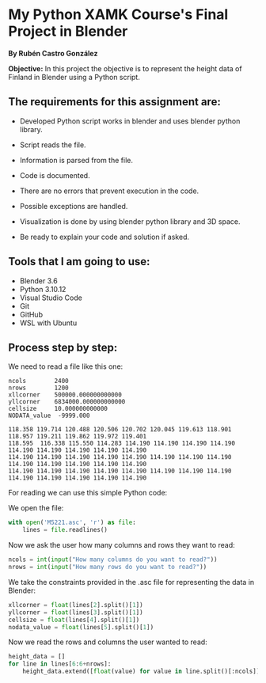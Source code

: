 # My Python XAMK Course's Final Project in Blender
**By Rubén Castro González**  
  
**Objective:** In this project the objective is to represent the height data of Finland in Blender using a Python script.
## The requirements for this assignment are:

 - Developed Python script works in blender and uses blender python library.

 - Script reads the file.

 - Information is parsed from the file.

 - Code is documented.

 - There are no errors that prevent execution in the code.

 - Possible exceptions are handled.

 - Visualization is done by using blender python library and 3D space.

 - Be ready to explain your code and solution if asked.

## Tools that I am going to use:

 - Blender 3.6
 - Python 3.10.12
 - Visual Studio Code
 - Git
 - GitHub
 - WSL with Ubuntu

## Process step by step:

We need to read a file like this one:

```
ncols        2400
nrows        1200
xllcorner    500000.000000000000
yllcorner    6834000.000000000000
cellsize     10.000000000000
NODATA_value  -9999.000

118.358 119.714 120.488 120.506 120.702 120.045 119.613 118.901 118.957 119.211 119.862 119.972 119.401  
118.595  116.338 115.550 114.283 114.190 114.190 114.190 114.190 114.190 114.190 114.190 114.190 114.190  
114.190 114.190 114.190 114.190 114.190 114.190 114.190 114.190 114.190 114.190 114.190 114.190 114.190  
114.190 114.190 114.190 114.190 114.190 114.190 114.190 114.190 114.190 114.190 114.190 114.190 114.190    
```

For reading we can use this simple Python code:  
   

We open the file:
```python
with open('M5221.asc', 'r') as file:
    lines = file.readlines()
```
Now we ask the user how many columns and rows they want to read:
```python
ncols = int(input("How many columns do you want to read?"))
nrows = int(input("How many rows do you want to read?"))
```
We take the constraints provided in the .asc file for representing the data in Blender:
```python
xllcorner = float(lines[2].split()[1])
yllcorner = float(lines[3].split()[1])
cellsize = float(lines[4].split()[1])
nodata_value = float(lines[5].split()[1])
```
Now we read the rows and columns the user wanted to read:
```python
height_data = []
for line in lines[6:6+nrows]:
    height_data.extend([float(value) for value in line.split()[:ncols]])
```



